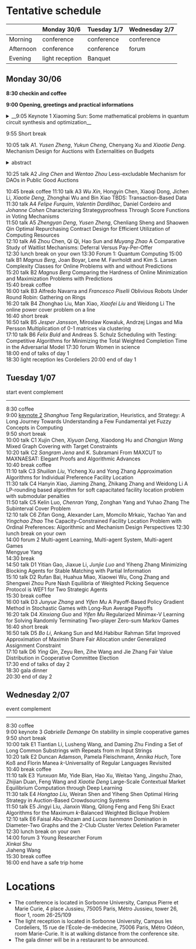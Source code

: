 # Tentative schedule  

|           | Monday 30/6       | Tuesday 1/7 | Wednesday 2/7| 
| --------- |:----------------- | ----------- | ------------ | 
| Morning   | conference        | conference  | conference   | 
| Afternoon | conference        | conference  | forum        | 
| Evening   | light reception   | Banquet     |              | 

## Monday 30/06

__8:30 checkin and coffee__

__9:00 Opening, greetings and practical informations__

<details>
<summary>__9:05 Keynote 1 Xiaoming Sun: Some mathematical problems in quantum circuit synthesis and optimization__</summary>
Abstract
</details>

9:55 Short break

10:05 talk A1. _Yusen Zheng_, _Yukun Cheng_, Chenyang Xu and _Xiaotie Deng_. Mechanism Design for Auctions with Externalities on Budgets
<details>
<summary>abstract</summary>
Abstract
</details>
                                

10:25 talk A2          _Jing Chen_ and _Wentao Zhou_                                                             Less-excludable Mechanism for DAOs in Public Good Auctions                                                                 

10:45  break            coffee
11:10  talk A3          _Wu Xin_, Hongyin Chen, Xiaoqi Dong, Jichen Li, _Xiaotie Deng_, Zhonghai Wu and Bin Xiao  TBDS: Transaction-Based Data
11:30  talk A4          _Felipe Furquim_, _Valentin Dardilhac_, Daniel Cordeiro and _Johanne Cohen_               Characterizing Strategyproofness Through Score Functions in Voting Mechanisms                                              
11:50  talk A5          _Zhengyan Deng_, _Yusen Zheng_, Chenliang Sheng and Shaowen Qin                           Optimal Repurchasing  Contract Design for Efficient Utilization of Computing Resources                                     
12:10  talk A6          Zhou Chen, Qi Qi, Hao Sun and _Muyang Zhao_                                             A Comparative Study of Waitlist Mechanisms: Deferral Versus Pay-Per-Offer     
12:30  lunch break      on your own
13:30 Forum 1: Quantum Computing
15:00  talk B1          _Magnus Berg_, Joan Boyar, Lene M. Favrholdt and Kim S. Larsen                        Complexity Classes for Online Problems with and without Predictions  
15:20  talk B2          _Magnus Berg_                                                                         Comparing the Hardness of Online Minimization and Maximization Problems with Predictions  
15:40  break            coffee                                                                                 
16:00  talk B3          Alfredo Navarra and _Francesco Piselli_                                                 Oblivious Robots Under Round Robin: Gathering on Rings                                                                     
16:20  talk B4          Zhonghao Liu, Man Xiao, _Xiaofei Liu_ and Weidong Li                                    The online power cover problem on a line           
16:40  short break                                                                                                    
16:50  talk B5          _Jesper Jansson_, Miroslaw Kowaluk, Andrzej Lingas and Mia Persson                      Multiplication of 0-1 matrices via clustering   
17:10  talk B6          _Felix Buld_ and Andreas S. Schulz                                                      Scheduling with Testing: Competitive Algorithms for Minimizing the Total Weighted Completion Time in the Adversarial Model 
17:30  forum            Women in science                                                                                                                
18:00  end              of talks of day 1                                                                                                                              
18:30  light reception  les Cordeliers 
20:00  end              of day 1   



## Tuesday 1/07

 start   event        complement                                                                                                                                                                                          
 ------  -----------  -----------------------------------------------------------------------  -------------------------------------------------------------------------------------------------------------------------- 
 8:30    coffee                                                                                                                                                                                                           
 9:00    [keynote 2](talks/keynote2)    _Shanghua Teng_                                                            Regularization, Heuristics, and Strategy: A Long Journey Towards Understanding a Few Fundamental yet Fuzzy Concepts in Computing    
 9:50    short break                                                                                                                                                                                                      
 10:00   talk C1      Xujin Chen, _Xiyuan Deng_, Xiaodong Hu and _Changjun Wang_                   Mixed Graph Covering with Target Constraints                                                                               
 10:20   talk C2      *Sangram Jena* and K. Subramani                                          From MAXCUT to MAXNAESAT: Elegant Proofs and Algorithmic Advances                                                          
 10:40   break        coffee                                                                                                                                                                                              
 11:10   talk C3      _Shuilian Liu_, Yicheng Xu and Yong Zhang                                  Approximation Algorithms for Individual Preference Facility Location                                                       
 11:30   talk C4      Hanyin Xiao, Jiaming Zhang, Zhikang Zhang and Weidong Li                 A LP-rounding based algorithm for soft capacitated facility location problem with submodular penalties                     
 11:50   talk C5      Kelin Luo, _Chenran Yang_, Zonghan Yang and Yuhao Zhang                    The Subinterval Cover Problem                                                                                              
 12:10   talk C6      Zifan Gong, Alexander Lam, Momcilo Mrkaic, Yachao Yan and _Yingchao Zhao_  The Capacity-Constrained Facility Location Problem with Ordinal Preferences: Algorithmic and Mechanism Design Perspectives 
 12:30   lunch break  on your own                                                                                                                                                                                         
 14:00   forum 2      Multi-agent Learning, Multi-agent System, Multi-agent Games                                                                                                                                                                    
                      Mengyue Yang         
 14:30          break                                                                                                                                                                                                         
 14:50   talk D1      Yitian Gao, Jiaxue Li, _Junjie Luo_ and Yiheng Zhang                       Minimizing Blocking Agents for Stable Matching with Partial Information                                                    
 15:10   talk D2      Rufan Bai, Huahua Miao, Xiaowei Wu, Cong Zhang and Shengwei Zhou         Pure Nash Equilibria of Weighted Picking Sequence Protocol is WEF1 for Two Strategic Agents                                
 15:30   break        coffee                                                                                                                                                                                              
 16:00   talk D3      _Junyue Zhang_ and _Yifen Mu_                                                A Payoff-Based Policy Gradient Method in Stochastic Games with Long-Run Average Payoffs                                    
 16:20   talk D4      _Xinxiang Guo_ and _Yifen Mu_                                                Regularized Minimax-V Learning for Solving Randomly Terminating Two-player Zero-sum Markov Games                           
 16:40   short break                                                                                                                                                                                                      
 16:50   talk D5      _Bo Li_, Ankang Sun and Md.Habibur Rahman Sifat                            Improved Approximation of Maximin Share Fair Allocation under Generalized Assignment Constraint                            
 17:10   talk D6      _Ying Qin_, Zeyu Ren, Zihe Wang and Jie Zhang                              Fair Value Distribution in Cooperative Committee Election                                                                  
 17:30   end          of talks of day 2                                                                                                                                                                                   
 18:30   gala dinner                                                                                                                                                                                                      
 20:30   end          of day 2                                                                                                                                                                                            

## Wednesday 2/07

  event   complement                                                                                                                                                                                          
  ------  -----------  --------------------------------------------------------------------------------------------------  ---------------------------------------------------------------------------------- 
  8:30    coffee                                                                                                                                                                                              
  9:00    keynote 3    _Gabrielle Demange_                                                                                     On stability in simple cooperative games                                         
  9:50    short break                                                                                                                                                                                         
  10:00   talk E1      Tiantian Li, Lusheng Wang, and Daming Zhu                                                                                        Finding a Set of Long Common Substrings with Repeats from m Input Strings          
  10:20   talk E2      Duncan Adamson, Pamela Fleischmann, _Annika Huch_, Tore Koß and Florin Manea                          $k$-Universality of Regular Languages Revisited                                  
  10:40   break        coffee                                                                                                                                                                                 
  11:10   talk E3      _Yunxuan Ma_, Yide Bian, Hao Xu, Weitao Yang, Jingshu Zhao, Zhijian Duan, Feng Wang and _Xiaotie Deng_  Large-Scale Contextual Market Equilibrium Computation through Deep Learning        
  11:30   talk E4      _Hongtao Liu_, Weiran Shen and Yiheng Shen                                                            Optimal Hiring Strategy in Auction-Based Crowdsourcing Systems                     
  11:50   talk E5      Jingyi Liu, Jianxin Wang, Qilong Feng and Feng Shi                                                  Exact Algorithms for the Maximum $k$-Balanced Weighted Biclique Problem            
  12:10   talk E6      Faisal Abu-Khzam and _Lucas Isenmann_                                                                 Domination in Diameter-Two Graphs and the 2-Club Cluster Vertex Deletion Parameter 
  12:30   lunch break  on your own                                                                                                                                                                            
  14:00   forum 3      Young Researcher Forum                                                                                                                                                                 
                        _Xinkai Shu_     
                        Jiaheng Wang     
  15:30   break        coffee                                                                                                                                        
  16:00   end          have a safe trip home                                                                                                                                                                  

# Locations

- The conference is located in Sorbonne University, Campus Pierre et Marie Curie, 4 place Jussieu, 75005 Paris, Métro Jussieu, tower 26, floor 1, room 26-25/109
- The light reception is located in Sorbonne University, Campus les Cordeliers, 15 rue de l'École-de-médecine, 75006 Paris, Métro Odéon, room Marie-Curie. It is at walking distance from the conference site.
- The gala dinner will be in a restaurant to be announced.

